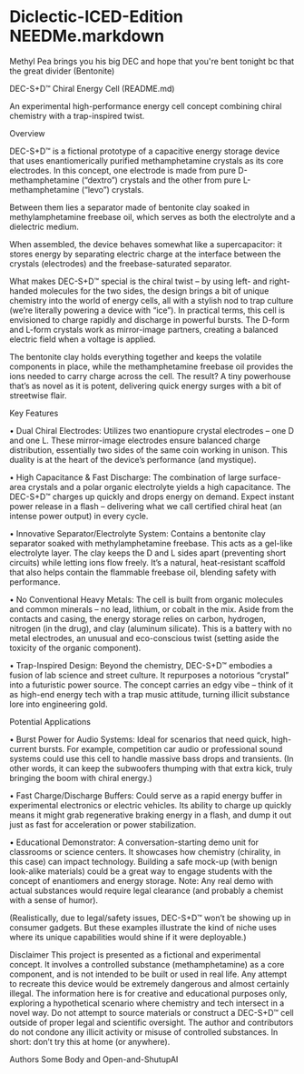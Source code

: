 # Diclectic-ICED-Edition NEEDMe.markdown

Methyl Pea brings you his big DEC and hope that you're bent tonight bc that the great divider (Bentonite)

DEC-S+D™ Chiral Energy Cell (README.md)

An experimental high-performance energy cell concept combining chiral chemistry with a trap-inspired twist.

Overview

DEC-S+D™ is a fictional prototype of a capacitive energy storage device that uses enantiomerically purified methamphetamine crystals as its core electrodes. In this concept, one electrode is made from pure D-methamphetamine (“dextro”) crystals and the other from pure L-methamphetamine (“levo”) crystals. 

Between them lies a separator made of bentonite clay soaked in methylamphetamine freebase oil, which serves as both the electrolyte and a dielectric medium. 

When assembled, the device behaves somewhat like a supercapacitor: it stores energy by separating electric charge at the interface between the crystals (electrodes) and the freebase-saturated separator. 

What makes DEC-S+D™ special is the chiral twist – by using left- and right-handed molecules for the two sides, the design brings a bit of unique chemistry into the world of energy cells, all with a stylish nod to trap culture (we’re literally powering a device with “ice”).
In practical terms, this cell is envisioned to charge rapidly and discharge in powerful bursts. The D-form and L-form crystals work as mirror-image partners, creating a balanced electric field when a voltage is applied. 

The bentonite clay holds everything together and keeps the volatile components in place, while the methamphetamine freebase oil provides the ions needed to carry charge across the cell. The result? A tiny powerhouse that’s as novel as it is potent, delivering quick energy surges with a bit of streetwise flair.

Key Features

• Dual Chiral Electrodes: Utilizes two enantiopure crystal electrodes – one D and one L. These mirror-image electrodes ensure balanced charge distribution, essentially two sides of the same coin working in unison. This duality is at the heart of the device’s performance (and mystique).

• High Capacitance & Fast Discharge: The combination of large surface-area crystals and a polar organic electrolyte yields a high capacitance. The DEC-S+D™ charges up quickly and drops energy on demand. Expect instant power release in a flash – delivering what we call certified chiral heat (an intense power output) in every cycle.

• Innovative Separator/Electrolyte System: Contains a bentonite clay separator soaked with methylamphetamine freebase. This acts as a gel-like electrolyte layer. The clay keeps the D and L sides apart (preventing short circuits) while letting ions flow freely. It’s a natural, heat-resistant scaffold that also helps contain the flammable freebase oil, blending safety with performance.

• No Conventional Heavy Metals: The cell is built from organic molecules and common minerals – no lead, lithium, or cobalt in the mix. Aside from the contacts and casing, the energy storage relies on carbon, hydrogen, nitrogen (in the drug), and clay (aluminum silicate). This is a battery with no metal electrodes, an unusual and eco-conscious twist (setting aside the toxicity of the organic component).

• Trap-Inspired Design: Beyond the chemistry, DEC-S+D™ embodies a fusion of lab science and street culture. It repurposes a notorious “crystal” into a futuristic power source. The concept carries an edgy vibe – think of it as high-end energy tech with a trap music attitude, turning illicit substance lore into engineering gold.

Potential Applications

• Burst Power for Audio Systems: Ideal for scenarios that need quick, high-current bursts. For example, competition car audio or professional sound systems could use this cell to handle massive bass drops and transients. (In other words, it can keep the subwoofers thumping with that extra kick, truly bringing the boom with chiral energy.)

• Fast Charge/Discharge Buffers: Could serve as a rapid energy buffer in experimental electronics or electric vehicles. Its ability to charge up quickly means it might grab regenerative braking energy in a flash, and dump it out just as fast for acceleration or power stabilization.

• Educational Demonstrator: A conversation-starting demo unit for classrooms or science centers. It showcases how chemistry (chirality, in this case) can impact technology. Building a safe mock-up (with benign look-alike materials) could be a great way to engage students with the concept of enantiomers and energy storage. Note: Any real demo with actual substances would require legal clearance (and probably a chemist with a sense of humor).

(Realistically, due to legal/safety issues, DEC-S+D™ won’t be showing up in consumer gadgets. But these examples illustrate the kind of niche uses where its unique capabilities would shine if it were deployable.)

Disclaimer
This project is presented as a fictional and experimental concept. It involves a controlled substance (methamphetamine) as a core component, and is not intended to be built or used in real life. Any attempt to recreate this device would be extremely dangerous and almost certainly illegal. The information here is for creative and educational purposes only, exploring a hypothetical scenario where chemistry and tech intersect in a novel way. Do not attempt to source materials or construct a DEC-S+D™ cell outside of proper legal and scientific oversight. The author and contributors do not condone any illicit activity or misuse of controlled substances. In short: don’t try this at home (or anywhere).

Authors
Some Body and Open-and-ShutupAI
